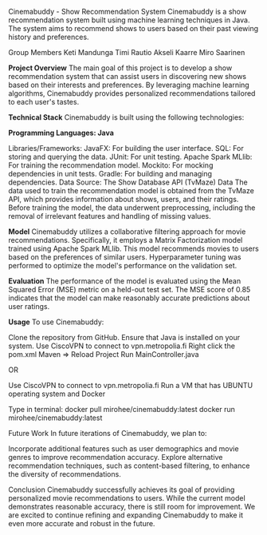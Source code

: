 Cinemabuddy - Show Recommendation System
Cinemabuddy is a show recommendation system built using machine learning techniques in Java. The system aims to recommend shows to users based on their past viewing history and preferences.

Group Members
Keti Mandunga
Timi Rautio
Akseli Kaarre
Miro Saarinen

**Project Overview**
The main goal of this project is to develop a show recommendation system that can assist users in discovering new shows based on their interests and preferences. By leveraging machine learning algorithms, Cinemabuddy provides personalized recommendations tailored to each user's tastes.

**Technical Stack**
Cinemabuddy is built using the following technologies:

**Programming Languages: Java**

Libraries/Frameworks:
JavaFX: For building the user interface.
SQL: For storing and querying the data.
JUnit: For unit testing.
Apache Spark MLlib: For training the recommendation model.
Mockito: For mocking dependencies in unit tests.
Gradle: For building and managing dependencies.
Data Source: The Show Database API (TvMaze)
Data
The data used to train the recommendation model is obtained from the TvMaze API, which provides information about shows, users, and their ratings. Before training the model, the data underwent preprocessing, including the removal of irrelevant features and handling of missing values.

**Model**
Cinemabuddy utilizes a collaborative filtering approach for movie recommendations. Specifically, it employs a Matrix Factorization model trained using Apache Spark MLlib. This model recommends movies to users based on the preferences of similar users. Hyperparameter tuning was performed to optimize the model's performance on the validation set.

**Evaluation**
The performance of the model is evaluated using the Mean Squared Error (MSE) metric on a held-out test set. The MSE score of 0.85 indicates that the model can make reasonably accurate predictions about user ratings.

**Usage**
To use Cinemabuddy:

Clone the repository from GitHub.
Ensure that Java is installed on your system.
Use CiscoVPN to connect to vpn.metropolia.fi
Right click the pom.xml
Maven => Reload Project
Run MainController.java

OR

Use CiscoVPN to connect to vpn.metropolia.fi
Run a VM that has UBUNTU operating system and Docker

Type in terminal: 
docker pull mirohee/cinemabuddy:latest
docker run mirohee/cinemabuddy:latest

Future Work
In future iterations of Cinemabuddy, we plan to:

Incorporate additional features such as user demographics and movie genres to improve recommendation accuracy.
Explore alternative recommendation techniques, such as content-based filtering, to enhance the diversity of recommendations.

Conclusion
Cinemabuddy successfully achieves its goal of providing personalized movie recommendations to users. While the current model demonstrates reasonable accuracy, there is still room for improvement. We are excited to continue refining and expanding Cinemabuddy to make it even more accurate and robust in the future.

